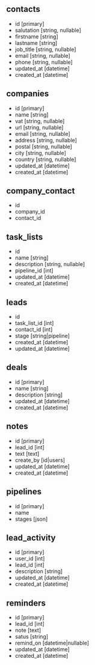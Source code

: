 ## contacts
- id [primary]
- salutation [string, nullable]
- firstname [string]
- lastname [string]
- job_title [string, nullable]
- email [string, nullable]
- phone [string, nullable]
- updated_at [datetime]
- created_at [datetime]

## companies
- id [primary]
- name [string]
- vat [string, nullable]
- url [string, nullable]
- email [string, nullable]
- address [string, nullable]
- postal [string, nullable]
- city [string, nullable]
- country [string, nullable]
- updated_at [datetime]
- created_at [datetime]

## company_contact
- id
- company_id
- contact_id

## task_lists
- id
- name [string]
- description [string, nullable]
- pipeline_id [int]
- updated_at [datetime]
- created_at [datetime]

## leads
- id
- task_list_id [int]
- contact_id [int]
- stage [string|pipeline]
- created_at [datetime]
- updated_at [datetime]

## deals
- id [primary]
- name [string]
- description [string]
- updated_at [datetime]
- created_at [datetime]

## notes
- id [primary]
- lead_id [int]
- text [text]
- create_by [id|users]
- updated_at [datetime]
- created_at [datetime]

## pipelines
- id [primary]
- name
- stages [json]

## lead_activity
- id [primary]
- user_id [int]
- lead_id [int]
- description [string]
- updated_at [datetime]
- created_at [datetime]

## reminders
- id [primary]
- lead_id [int]
- note [text]
- satus [string]
- remind_on [datetime|nullable]
- updated_at [datetime]
- created_at [datetime]

